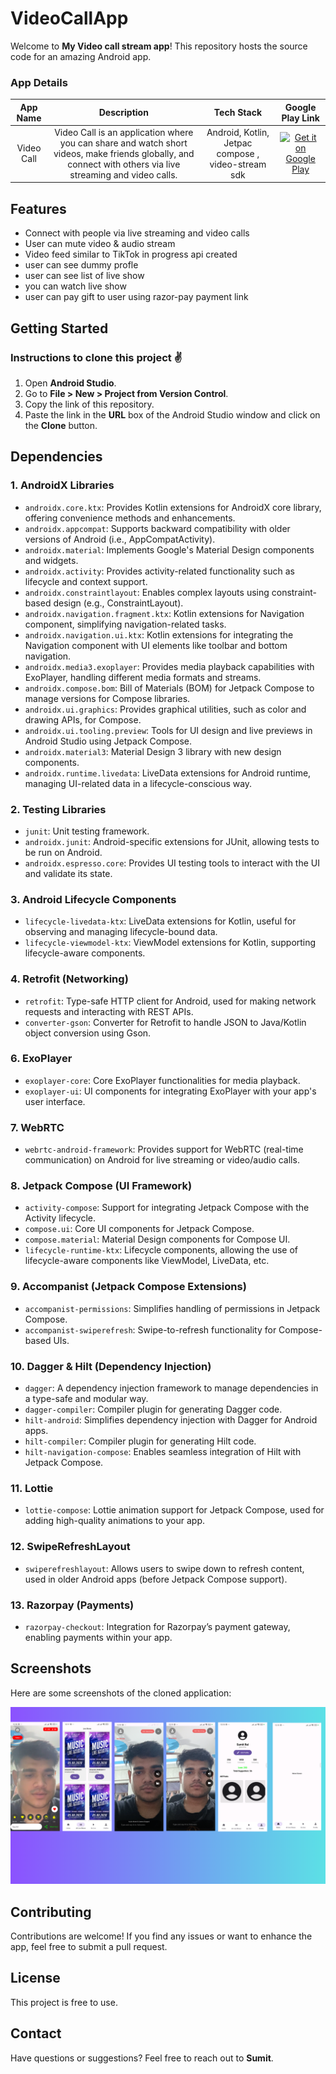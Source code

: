 # VideoCallApp

Welcome to **My Video call stream app**! This repository hosts the source code for an amazing Android app.

### App Details

| **App Name** | **Description** | **Tech Stack** | **Google Play Link** |
|:------------:|:---------------:|:--------------:|:--------------------:|
| Video Call   | Video Call is an application where you can share and watch short videos, make friends globally, and connect with others via live streaming and video calls. | Android, Kotlin, Jetpac compose , video-stream sdk | [![Get it on Google Play](https://firebasestorage.googleapis.com/v0/b/snapchat-f2264.appspot.com/o/T9HnFlW.png?alt=media&token=b46055e4-3b02-424f-9e88-862543831a8b)](https://play.google.com/store/apps/details?id=com.angel.snapchat) |

## Features

- Connect with people via live streaming and video calls
- User can mute video & audio stream
- Video feed similar to TikTok in progress api created
- user can see dummy profle
- user can see list of live show
- you can watch live show
- user can pay gift to user using razor-pay payment link

## Getting Started

### Instructions to clone this project ✌

1. Open **Android Studio**.
2. Go to **File > New > Project from Version Control**.
3. Copy the link of this repository.
4. Paste the link in the **URL** box of the Android Studio window and click on the **Clone** button.

## Dependencies

### 1. AndroidX Libraries

- `androidx.core.ktx`: Provides Kotlin extensions for AndroidX core library, offering convenience methods and enhancements.
- `androidx.appcompat`: Supports backward compatibility with older versions of Android (i.e., AppCompatActivity).
- `androidx.material`: Implements Google's Material Design components and widgets.
- `androidx.activity`: Provides activity-related functionality such as lifecycle and context support.
- `androidx.constraintlayout`: Enables complex layouts using constraint-based design (e.g., ConstraintLayout).
- `androidx.navigation.fragment.ktx`: Kotlin extensions for Navigation component, simplifying navigation-related tasks.
- `androidx.navigation.ui.ktx`: Kotlin extensions for integrating the Navigation component with UI elements like toolbar and bottom navigation.
- `androidx.media3.exoplayer`: Provides media playback capabilities with ExoPlayer, handling different media formats and streams.
- `androidx.compose.bom`: Bill of Materials (BOM) for Jetpack Compose to manage versions for Compose libraries.
- `androidx.ui.graphics`: Provides graphical utilities, such as color and drawing APIs, for Compose.
- `androidx.ui.tooling.preview`: Tools for UI design and live previews in Android Studio using Jetpack Compose.
- `androidx.material3`: Material Design 3 library with new design components.
- `androidx.runtime.livedata`: LiveData extensions for Android runtime, managing UI-related data in a lifecycle-conscious way.

### 2. Testing Libraries

- `junit`: Unit testing framework.
- `androidx.junit`: Android-specific extensions for JUnit, allowing tests to be run on Android.
- `androidx.espresso.core`: Provides UI testing tools to interact with the UI and validate its state.

### 3. Android Lifecycle Components

- `lifecycle-livedata-ktx`: LiveData extensions for Kotlin, useful for observing and managing lifecycle-bound data.
- `lifecycle-viewmodel-ktx`: ViewModel extensions for Kotlin, supporting lifecycle-aware components.

### 4. Retrofit (Networking)

- `retrofit`: Type-safe HTTP client for Android, used for making network requests and interacting with REST APIs.
- `converter-gson`: Converter for Retrofit to handle JSON to Java/Kotlin object conversion using Gson.

### 6. ExoPlayer

- `exoplayer-core`: Core ExoPlayer functionalities for media playback.
- `exoplayer-ui`: UI components for integrating ExoPlayer with your app's user interface.

### 7. WebRTC

- `webrtc-android-framework`: Provides support for WebRTC (real-time communication) on Android for live streaming or video/audio calls.

### 8. Jetpack Compose (UI Framework)

- `activity-compose`: Support for integrating Jetpack Compose with the Activity lifecycle.
- `compose.ui`: Core UI components for Jetpack Compose.
- `compose.material`: Material Design components for Compose UI.
- `lifecycle-runtime-ktx`: Lifecycle components, allowing the use of lifecycle-aware components like ViewModel, LiveData, etc.

### 9. Accompanist (Jetpack Compose Extensions)

- `accompanist-permissions`: Simplifies handling of permissions in Jetpack Compose.
- `accompanist-swiperefresh`: Swipe-to-refresh functionality for Compose-based UIs.

### 10. Dagger & Hilt (Dependency Injection)

- `dagger`: A dependency injection framework to manage dependencies in a type-safe and modular way.
- `dagger-compiler`: Compiler plugin for generating Dagger code.
- `hilt-android`: Simplifies dependency injection with Dagger for Android apps.
- `hilt-compiler`: Compiler plugin for generating Hilt code.
- `hilt-navigation-compose`: Enables seamless integration of Hilt with Jetpack Compose.

### 11. Lottie

- `lottie-compose`: Lottie animation support for Jetpack Compose, used for adding high-quality animations to your app.

### 12. SwipeRefreshLayout

- `swiperefreshlayout`: Allows users to swipe down to refresh content, used in older Android apps (before Jetpack Compose support).

### 13. Razorpay (Payments)

- `razorpay-checkout`: Integration for Razorpay’s payment gateway, enabling payments within your app.

## Screenshots

Here are some screenshots of the cloned application:

![Screenshot 1](https://github.com/sumit2607/livestreamUsingmvvm/blob/main_mvi_jetpack_di_final_2.0/f1.png)

## Contributing

Contributions are welcome! If you find any issues or want to enhance the app, feel free to submit a pull request.

## License

This project is free to use.

## Contact

Have questions or suggestions? Feel free to reach out to **Sumit**.
